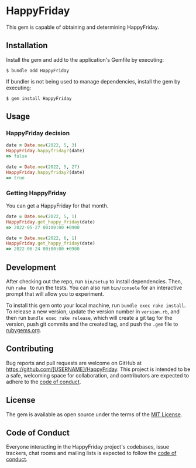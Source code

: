 # HappyFriday

This gem is capable of obtaining and determining HappyFriday.

## Installation

Install the gem and add to the application's Gemfile by executing:

    $ bundle add HappyFriday

If bundler is not being used to manage dependencies, install the gem by executing:

    $ gem install HappyFriday

## Usage

### HappyFriday decision
```rb
date = Date.new(2022, 5, 3)
HappyFriday.happyfriday?(date)
=> false

date = Date.new(2022, 5, 27)
HappyFriday.happyfriday?(date)
=> true
```

### Getting HappyFriday
You can get a HappyFriday for that month.
```rb
date = Date.new(2022, 5, 1)
HappyFriday.get_happy_friday(date)
=> 2022-05-27 00:00:00 +0900

date = Date.new(2022, 6, 1)
HappyFriday.get_happy_friday(date)
=> 2022-06-24 00:00:00 +0900
```

## Development

After checking out the repo, run `bin/setup` to install dependencies. Then, run `rake ` to run the tests. You can also run `bin/console` for an interactive prompt that will allow you to experiment.

To install this gem onto your local machine, run `bundle exec rake install`. To release a new version, update the version number in `version.rb`, and then run `bundle exec rake release`, which will create a git tag for the version, push git commits and the created tag, and push the `.gem` file to [rubygems.org](https://rubygems.org).

## Contributing

Bug reports and pull requests are welcome on GitHub at https://github.com/[USERNAME]/HappyFriday. This project is intended to be a safe, welcoming space for collaboration, and contributors are expected to adhere to the [code of conduct](https://github.com/[USERNAME]/HappyFriday/blob/master/CODE_OF_CONDUCT.md).

## License

The gem is available as open source under the terms of the [MIT License](https://opensource.org/licenses/MIT).

## Code of Conduct

Everyone interacting in the HappyFriday project's codebases, issue trackers, chat rooms and mailing lists is expected to follow the [code of conduct](https://github.com/[USERNAME]/HappyFriday/blob/master/CODE_OF_CONDUCT.md).
